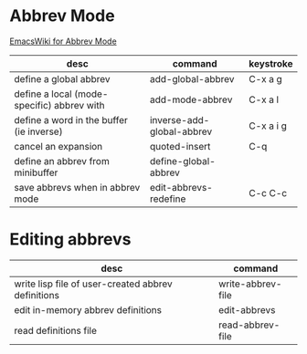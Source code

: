 
# Abbrev Mode

[EmacsWiki for Abbrev Mode](https://www.emacswiki.org/emacs/AbbrevMode)

| desc                                       | command                   | keystroke |
| ---                                        | ---                       | ---       |
| define a global abbrev                     | add-global-abbrev         | C-x a g   |
| define a local (mode-specific) abbrev with | add-mode-abbrev           | C-x a l   |
| define a word in the buffer (ie inverse)   | inverse-add-global-abbrev | C-x a i g |
| cancel an expansion                        | quoted-insert             | C-q       |
| define an abbrev from minibuffer           | define-global-abbrev      |           |
| save abbrevs when in abbrev mode           | edit-abbrevs-redefine     | C-c C-c   |


# Editing abbrevs

| desc                                               | command           |
|-------------------------------------------------- |----------------- |
| write lisp file of user-created abbrev definitions | write-abbrev-file |
| edit in-memory abbrev definitions                  | edit-abbrevs      |
| read definitions file                              | read-abbrev-file  |